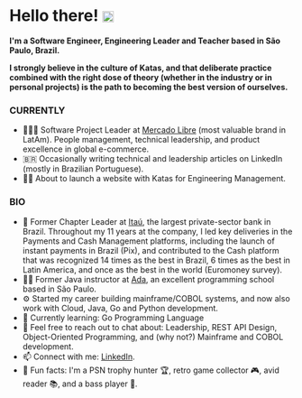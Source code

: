 # Hello there! <img src="https://github.com/user-attachments/assets/850135f9-4180-4d60-a659-4b8295c7f7df" alt="ben kenobi icon" style="position: relative; top: 2px;" width="20" />

**I'm a Software Engineer, Engineering Leader and Teacher based in São Paulo, Brazil.**

**I strongly believe in the culture of Katas, and that deliberate practice combined with the right dose of theory (whether in the industry or in personal projects) is the path to becoming the best version of ourselves.**

### CURRENTLY
- 👨🏻‍💻 Software Project Leader at <a href="https://news.mercadolivre.com/pt/sobrenos" target="_blank" rel="noopener noreferrer">Mercado Libre</a> (most valuable brand in LatAm). People management, technical leadership, and product excellence in global e-commerce.
- 🇧🇷 Occasionally writing technical and leadership articles on LinkedIn (mostly in Brazilian Portuguese).
- 🚀🌐 About to launch a website with Katas for Engineering Management.

### BIO
- 🏦 Former Chapter Leader at <a href="https://www.itau.com/" target="_blank" rel="noopener noreferrer">Itaú</a>, the largest private-sector bank in Brazil. Throughout my 11 years at the company, I led key deliveries in the Payments and Cash Management platforms, including the launch of instant payments in Brazil (Pix), and contributed to the Cash platform that was recognized 14 times as the best in Brazil, 6 times as the best in Latin America, and once as the best in the world (Euromoney survey).
- 👨‍🏫 Former Java instructor at <a href="https://ada.tech/" target="_blank" rel="noopener noreferrer">Ada</a>, an excellent programming school based in São Paulo.
- ⚙️ Started my career building mainframe/COBOL systems, and now also work with Cloud, Java, Go and Python development.  
- 🌱 Currently learning: Go Programming Language
- 💬 Feel free to reach out to chat about: Leadership, REST API Design, Object-Oriented Programming, and (why not?) Mainframe and COBOL development.  
- 📫 Connect with me: <a href="https://www.linkedin.com/in/giovanni-vicente-gentile-da-silva-46b63145/" target="_blank" rel="noopener noreferrer">LinkedIn</a>.  
- 🤪 Fun facts: I'm a PSN trophy hunter 🏆, retro game collector 🎮, avid reader 📚, and a bass player 🎸.
